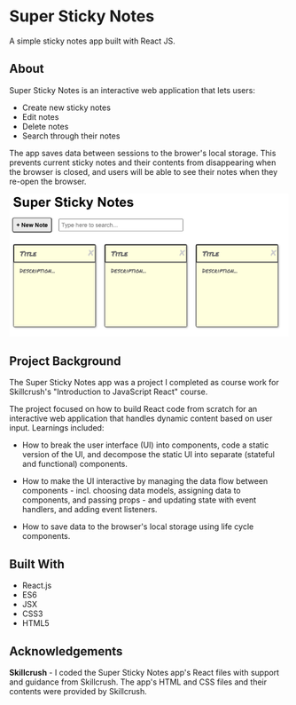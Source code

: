 # Super Sticky Notes
A simple sticky notes app built with React JS. 

## About
Super Sticky Notes is an interactive web application that lets users:

- Create new sticky notes
- Edit notes
- Delete notes
- Search through their notes

The app saves data between sessions to the brower's local storage. This prevents current sticky notes and their contents from disappearing when the browser is closed, and users will be able to see their notes when they re-open the browser.    

![Super Sticky Notes app](img/super-sticky-notes-app-screenShot.png)

## Project Background
The Super Sticky Notes app was a project I completed as course work for Skillcrush's "Introduction to JavaScript React" course. 

The project focused on how to build React code from scratch for an interactive web application that handles dynamic content based on user input. Learnings included: 

- How to break the user interface (UI) into components, code a static version of the UI, and decompose the static UI into separate (stateful and functional) components.

- How to make the UI interactive by managing the data flow between components - incl. choosing data models, assigning data to components, and passing props - and updating state with event handlers, and adding event listeners.  

- How to save data to the browser's local storage using life cycle components. 

## Built With 
- React.js
- ES6 
- JSX
- CSS3
- HTML5

## Acknowledgements

**Skillcrush** - I coded the Super Sticky Notes app's React files with support and guidance from Skillcrush. The app's HTML and CSS files and their contents were provided by Skillcrush.  